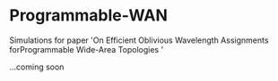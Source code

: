 # Programmable-WAN
Simulations for paper 'On Efficient Oblivious Wavelength Assignments forProgrammable Wide-Area Topologies '

...coming soon
